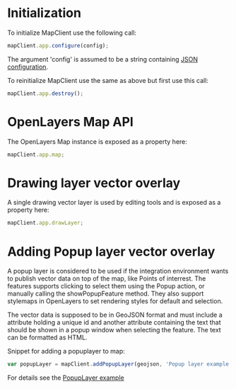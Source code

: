 
# Initialization

To initialize MapClient use the following call:

```javascript
mapClient.app.configure(config);
```

The argument 'config' is assumed to be a string containing [JSON configuration](config.md).

To reinitialize MapClient use the same as above but first use this call:

```javascript
mapClient.app.destroy();
```

# OpenLayers Map API

The OpenLayers Map instance is exposed as a property here:

```javascript
mapClient.app.map;
```

# Drawing layer vector overlay

A single drawing vector layer is used by editing tools and is exposed as a property here:

```javascript
mapClient.app.drawLayer;
```

# Adding Popup layer vector overlay

A popup layer is considered to be used if the integration environment wants to publish vector data on top of the map, like Points of interrest. The features supports clicking to select them using the Popup action, or manually calling the showPopupFeature method. They also support stylemaps in OpenLayers to set rendering styles for default and selection.

The vector data is supposed to be in GeoJSON format and must include a attribute holding a unique id and another attribute containing the text that should be shown in a popup window when selecting the feature. The text can be formatted as HTML.

Snippet for adding a popuplayer to map:
```javascript
var popupLayer = mapClient.addPopupLayer(geojson, 'Popup layer example', 'id', 'popupText', 'Prefix', '<a href="javascript:alert(\'Suffix link!\');">Suffix</a>', 'popupTitle', stylemapGraphics, 'EPSG:3006', true);
```
For details see the [PopupLayer example](../examples/popupLayer.html)

